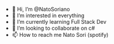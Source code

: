 - 👋 Hi, I’m @NatoSoriano
- 👀 I’m interested in everything
- 🌱 I’m currently learning Full Stack Dev
- 💞️ I’m looking to collaborate on c#
- 📫 How to reach me Nato Sori (spotify)

<!---
NatoSoriano/NatoSoriano is a ✨ special ✨ repository because its `README.md` (this file) appears on your GitHub profile.
You can click the Preview link to take a look at your changes.
--->
